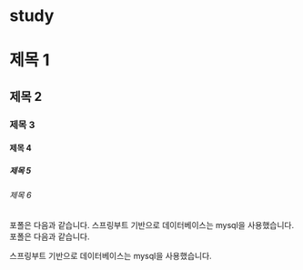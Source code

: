 # study

# 제목 1
## 제목 2
### 제목 3
#### 제목 4
##### 제목 5
###### 제목 6

포폴은 다음과 같습니다.
스프링부트 기반으로 데이터베이스는 mysql을 사용했습니다.
포폴은 다음과 같습니다.

스프링부트 기반으로 데이터베이스는 mysql을 사용했습니다.
